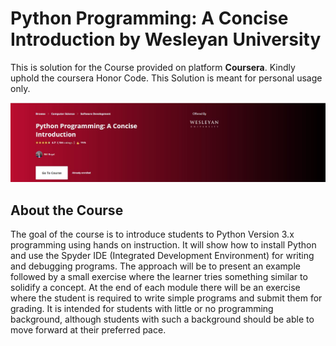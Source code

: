 # Python Programming: A Concise Introduction by Wesleyan University

This is solution for the Course provided on platform **Coursera**. Kindly uphold the coursera Honor Code. This Solution is meant for personal usage only.

<img src="Pic/Course_pic.jpg" alt="Course Logo" />

## About the Course

The goal of the course is to introduce students to Python Version 3.x programming using hands on instruction. It will show how to install Python and use the Spyder IDE (Integrated Development Environment) for writing and debugging programs. The approach will be to present an example followed by a small exercise where the learner tries something similar to solidify a concept.  At the end of each module there will be an exercise where the student is required to write simple programs and submit them for grading.  It is intended for students with little or no programming background, although students with such a background should be able to move forward at their preferred pace. 
